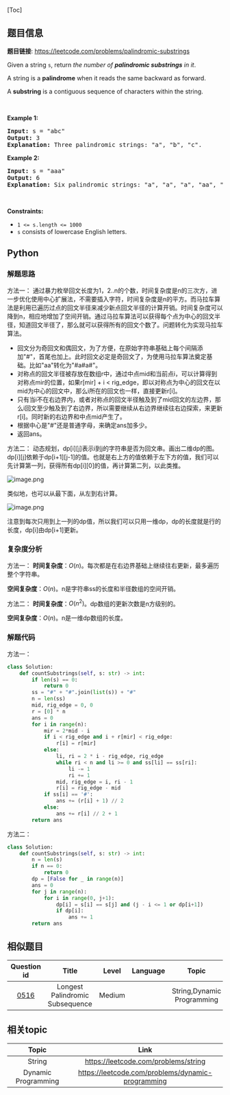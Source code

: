 [Toc]
## 题目信息
**题目链接**: https://leetcode.com/problems/palindromic-substrings
<p>Given a string <code>s</code>, return <em>the number of <strong>palindromic substrings</strong> in it</em>.</p>

<p>A string is a <strong>palindrome</strong> when it reads the same backward as forward.</p>

<p>A <strong>substring</strong> is a contiguous sequence of characters within the string.</p>

<p>&nbsp;</p>
<p><strong>Example 1:</strong></p>

<pre>
<strong>Input:</strong> s = &quot;abc&quot;
<strong>Output:</strong> 3
<strong>Explanation:</strong> Three palindromic strings: &quot;a&quot;, &quot;b&quot;, &quot;c&quot;.
</pre>

<p><strong>Example 2:</strong></p>

<pre>
<strong>Input:</strong> s = &quot;aaa&quot;
<strong>Output:</strong> 6
<strong>Explanation:</strong> Six palindromic strings: &quot;a&quot;, &quot;a&quot;, &quot;a&quot;, &quot;aa&quot;, &quot;aa&quot;, &quot;aaa&quot;.
</pre>

<p>&nbsp;</p>
<p><strong>Constraints:</strong></p>

<ul>
	<li><code>1 &lt;= s.length &lt;= 1000</code></li>
	<li><code>s</code> consists of lowercase English letters.</li>
</ul>

## Python
### 解题思路
方法一：
通过暴力枚举回文长度为1，2..n的个数，时间复杂度是n的三次方，进一步优化使用中心扩展法，不需要插入字符，时间复杂度是n的平方。而马拉车算法是利用已遍历过点的回文半径来减少新点回文半径的计算开销。时间复杂度可以降到n，相应地增加了空间开销。通过马拉车算法可以获得每个点为中心的回文半径，知道回文半径了，那么就可以获得所有的回文个数了。问题转化为实现马拉车算法。

- 回文分为奇回文和偶回文，为了方便，在原始字符串基础上每个间隔添加"#"，首尾也加上。此时回文必定是奇回文了，为使用马拉车算法奠定基础。比如"aa"转化为"#a#a#"。
- 对称点的回文半径被存放在数组r中，通过中点mid和当前点i，可以计算得到对称点mir的位置，如果r[mir] + i < rig_edge，即以对称点为中心的回文在以mid为中心的回文中，那么i所在的回文也一样，直接更新r[i]。
- 只有当i不在右边界内，或者对称点的回文半径触及到了mid回文的左边界，那么i回文至少触及到了右边界，所以需要继续从右边界继续往右边探索，来更新r[i]。同时新的右边界和中点mid产生了。
- 根据中心是"#"还是普通字母，来确定ans加多少。
- 返回ans。

方法二：
动态规划，dp\[i\]\[j\]表示i到j的字符串是否为回文串。画出二维dp的图。dp\[i\]\[j\]依赖于dp\[i+1\]\[j-1\]的值。也就是右上方的值依赖于左下方的值，我们可以先计算第一列，获得所有dp\[i\]\[0\]的值，再计算第二列，以此类推。

![image.png](https://raw.githubusercontent.com/TobinZuo/Algorithms-and-data-structure/master/pics/lc647_2.png)

类似地，也可以从最下面，从左到右计算。

![image.png](https://raw.githubusercontent.com/TobinZuo/Algorithms-and-data-structure/master/pics/lc647_1.png)

注意到每次只用到上一列的dp值，所以我们可以只用一维dp，dp的长度就是行的长度，dp\[i\]由dp\[i+1\]更新。

### 复杂度分析
方法一：
**时间复杂度**：$O(n)$。每次都是在右边界基础上继续往右更新，最多遍历整个字符串。

**空间复杂度**：$O(n)$。n是字符串ss的长度和半径数组的空间开销。

方法二：
**时间复杂度**：$O(n^2)$。dp数组的更新次数是n方级别的。

**空间复杂度**：$O(n)$。n是一维dp数组的长度。

### 解题代码
方法一：
```python
class Solution:
    def countSubstrings(self, s: str) -> int:
        if len(s) == 0:
            return 0
        ss = "#" + "#".join(list(s)) + "#" 
        n = len(ss)
        mid, rig_edge = 0, 0
        r = [0] * n
        ans = 0
        for i in range(n):
            mir = 2*mid - i
            if i < rig_edge and i + r[mir] < rig_edge:
                r[i] = r[mir]
            else:
                li, ri = 2 * i - rig_edge, rig_edge 
                while ri < n and li >= 0 and ss[li] == ss[ri]:
                    li -= 1
                    ri += 1
                mid, rig_edge = i, ri - 1  
                r[i] = rig_edge - mid
            if ss[i] == '#':
                ans += (r[i] + 1) // 2 
            else:
                ans += r[i] // 2 + 1
        return ans
```

方法二：
```python
class Solution:
    def countSubstrings(self, s: str) -> int:
        n = len(s)
        if n == 0:
            return 0
        dp = [False for _ in range(n)]
        ans = 0
        for j in range(n): 
            for i in range(0, j+1):    
                dp[i] = s[i] == s[j] and (j - i <= 1 or dp[i+1])
                if dp[i]:                  
                    ans += 1
        return ans
```


## 相似题目
Question id | Title | Level | Language | Topic | AcRate
:-----------:|:-----:|:-----:|:--------:|:-----:|:------:
[0516](https://leetcode.com/problems/longest-palindromic-subsequence) | Longest Palindromic Subsequence | Medium |  | String,Dynamic Programming | 57.0%
## 相关topic
Topic | Link
:-----:|:----:
String | https://leetcode.com/problems/string
Dynamic Programming | https://leetcode.com/problems/dynamic-programming